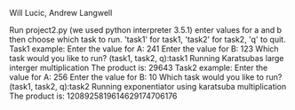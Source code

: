 Will Lucic, Andrew Langwell

Run project2.py (we used python interpreter 3.5.1) enter values for a and b then choose which task to run.
'task1' for task1, 'task2' for task2, 'q' to quit.
Task1 example:
    Enter the value for A: 241
    Enter the value for B: 123
    Which task would you like to run? (task1, task2, q):task1
    Running Karatsubas large interger multiplication
    The product is:  29643
Task2 example:
    Enter the value for A: 256
    Enter the value for B: 10
    Which task would you like to run? (task1, task2, q):task2
    Running exponentiator using karatsuba multiplication
    The product is:  1208925819614629174706176